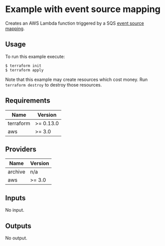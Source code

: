 # Example with event source mapping

Creates an AWS Lambda function triggered by a SQS [event source mapping](https://docs.aws.amazon.com/lambda/latest/dg/with-sqs.html).

## Usage

To run this example execute:

```
$ terraform init
$ terraform apply
```

Note that this example may create resources which cost money. Run `terraform destroy` to destroy those resources.

## Requirements

| Name | Version |
|------|---------|
| terraform | >= 0.13.0 |
| aws | >= 3.0 |

## Providers

| Name | Version |
|------|---------|
| archive | n/a |
| aws | >= 3.0 |

## Inputs

No input.

## Outputs

No output.

